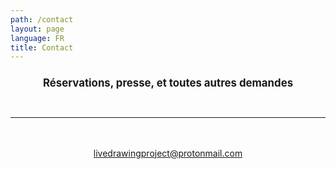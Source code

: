 ```yaml
---
path: /contact
layout: page
language: FR
title: Contact
---
```


<div style="text-align:center"><h2 style="text-align:center; font-size:1.2em">Réservations, presse, et toutes autres demandes</h2><br/><hr/><br/><br/>
<a href="mailto:livedrawingproject@protonmail.com">livedrawingproject@protonmail.com</a> </div>

<br/><br/>